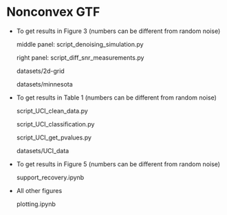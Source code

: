 # Nonconvex GTF

* To get results in Figure 3 (numbers can be different from random noise)

    middle panel: script_denoising_simulation.py 

    right panel: script_diff_snr_measurements.py

    datasets/2d-grid

    datasets/minnesota

* To get results in Table 1 (numbers can be different from random noise)

	script_UCI_clean_data.py

	script_UCI_classification.py

	script_UCI_get_pvalues.py

	datasets/UCI_data

* To get results in Figure 5 (numbers can be different from random noise)

	support_recovery.ipynb

* All other figures

	plotting.ipynb

